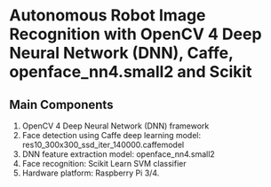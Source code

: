 # Autonomous Robot Image Recognition with OpenCV 4 Deep Neural Network (DNN), Caffe, openface_nn4.small2 and Scikit

## Main Components
1. OpenCV 4 Deep Neural Network (DNN) framework
2. Face detection using Caffe deep learning model: res10_300x300_ssd_iter_140000.caffemodel
3. DNN feature extraction model: openface_nn4.small2 
4. Face recognition: Scikit Learn SVM classifier
5. Hardware platform: Raspberry Pi 3/4.

